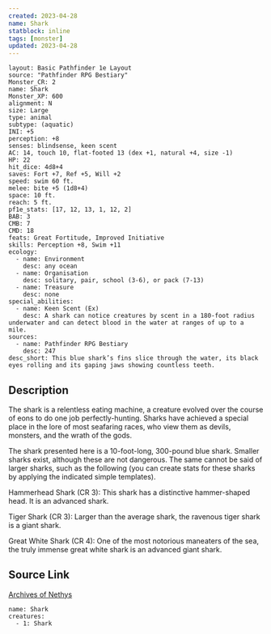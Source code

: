 ```yaml
---
created: 2023-04-28
name: Shark
statblock: inline
tags: [monster]
updated: 2023-04-28
---
```

```statblock
layout: Basic Pathfinder 1e Layout
source: "Pathfinder RPG Bestiary"
Monster_CR: 2
name: Shark
Monster_XP: 600
alignment: N
size: Large
type: animal
subtype: (aquatic)
INI: +5
perception: +8
senses: blindsense, keen scent
AC: 14, touch 10, flat-footed 13 (dex +1, natural +4, size -1)
HP: 22
hit_dice: 4d8+4
saves: Fort +7, Ref +5, Will +2
speed: swim 60 ft.
melee: bite +5 (1d8+4)
space: 10 ft.
reach: 5 ft.
pf1e_stats: [17, 12, 13, 1, 12, 2]
BAB: 3
CMB: 7
CMD: 18
feats: Great Fortitude, Improved Initiative
skills: Perception +8, Swim +11
ecology:
  - name: Environment
    desc: any ocean
  - name: Organisation
    desc: solitary, pair, school (3-6), or pack (7-13)
  - name: Treasure
    desc: none
special_abilities:
  - name: Keen Scent (Ex)
    desc: A shark can notice creatures by scent in a 180-foot radius underwater and can detect blood in the water at ranges of up to a mile.
sources:
  - name: Pathfinder RPG Bestiary
    desc: 247
desc_short: This blue shark’s fins slice through the water, its black eyes rolling and its gaping jaws showing countless teeth.
```
## Description
The shark is a relentless eating machine, a creature evolved over the course of eons to do one job perfectly-hunting. Sharks have achieved a special place in the lore of most seafaring races, who view them as devils, monsters, and the wrath of the gods.

The shark presented here is a 10-foot-long, 300-pound blue shark. Smaller sharks exist, although these are not dangerous. The same cannot be said of larger sharks, such as the following (you can create stats for these sharks by applying the indicated simple templates).

Hammerhead Shark (CR 3): This shark has a distinctive hammer-shaped head. It is an advanced shark.

Tiger Shark (CR 3): Larger than the average shark, the ravenous tiger shark is a giant shark.

Great White Shark (CR 4): One of the most notorious maneaters of the sea, the truly immense great white shark is an advanced giant shark.
## Source Link
[Archives of Nethys](https://aonprd.com/MonsterDisplay.aspx?ItemName=Shark)
```encounter-table
name: Shark
creatures:
  - 1: Shark
```
